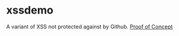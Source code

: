 # xssdemo
A variant of XSS not protected against by Github.
<a href="http://ben.systems/PoC.html" target="_blank">Proof of Concept</a>

